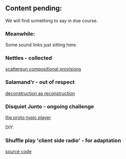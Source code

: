 ## Content pending:

We will find something to say in due course.

### Meanwhile:

Some sound links just sitting here.

### Nettles - collected
[scattergun compositional provisions](https://apatchofnettles.github.io/nettles/index.html)

### Salamand'r - out of respect
[deconstruction as reconstruction](https://apatchofnettles.github.io/salamandr/index.html)

### Disquiet Junto - ongoing challenge
[the proto-typic player](https://disquietjuntoradio.github.io/DisquietJuntoRadio/)

DIY:

### Shuffle play 'client side radio' - for adaptation
[source code](https://github.com/DisquietJuntoRadio/DisquietJuntoRadio)
